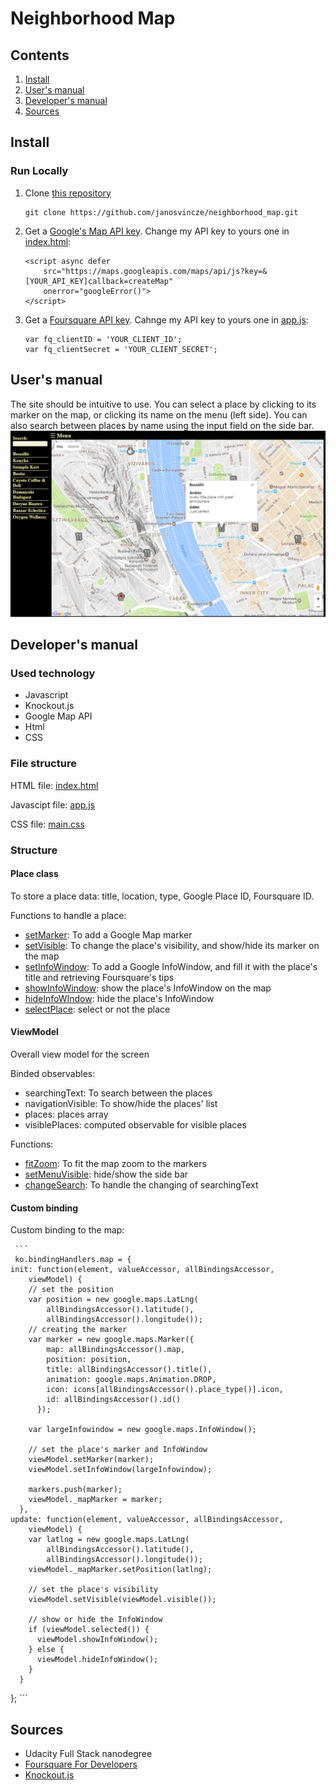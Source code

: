 # Neighborhood Map
## Contents
1. [Install](#install)
2. [User's manual](#users-manual)
3. [Developer's manual](#developers-manual)
4. [Sources](#sources)

## Install
### Run Locally
 1. Clone [this repository](https://github.com/janosvincze/neighborhood_map.git)

    ```
    git clone https://github.com/janosvincze/neighborhood_map.git
    ```

 2. Get a [Google's Map API key](https://developers.google.com/maps/documentation/javascript/get-api-key).
  Change my API key to yours one in [index.html](https://github.com/janosvincze/neighborhood_map/blob/master/index.html#L64):

    ```
    <script async defer
        src="https://maps.googleapis.com/maps/api/js?key=&[YOUR_API_KEY]callback=createMap"
        onerror="googleError()">
    </script>
    ```

 3. Get a [Foursquare API key](https://foursquare.com/developers/register).
  Cahnge my API key to yours one in [app.js](https://github.com/janosvincze/neighborhood_map/blob/master/js/app.js#L7):

    ```
    var fq_clientID = 'YOUR_CLIENT_ID';
    var fq_clientSecret = 'YOUR_CLIENT_SECRET';
    ```

## User's manual
The site should be intuitive to use. You can select a place by clicking to its marker on the map, or clicking its name on the menu (left side). You can also search between places by name using the input field on the side bar.
![alt text][home_page_picture]


## Developer's manual

### Used technology
  * Javascript
  * Knockout.js
  * Google Map API
  * Html
  * CSS

### File structure

HTML file: [index.html](https://github.com/janosvincze/neighborhood_map/blob/master/index.html)

Javascipt file: [app.js](https://github.com/janosvincze/neighborhood_map/blob/master/js/app.js)

CSS file: [main.css](https://github.com/janosvincze/neighborhood_map/blob/master/static/main.css)

### Structure

#### Place class
 To store a place data: title, location, type, Google Place ID, Foursquare ID.
 
 Functions to handle a place:
 * [setMarker](https://github.com/janosvincze/neighborhood_map/blob/master/js/app.js#L94): To add a Google Map marker
 * [setVisible](https://github.com/janosvincze/neighborhood_map/blob/master/js/app.js#L106): To change the place's visibility, and show/hide its marker on the map
 * [setInfoWindow](https://github.com/janosvincze/neighborhood_map/blob/master/js/app.js#L112): To add a Google InfoWindow, and fill it with the place's title and retrieving Foursquare's tips
 * [showInfoWindow](https://github.com/janosvincze/neighborhood_map/blob/master/js/app.js#L164): show the place's InfoWindow on the map
 * [hideInfoWIndow](https://github.com/janosvincze/neighborhood_map/blob/master/js/app.js#L172): hide the place's InfoWindow
 * [selectPlace](https://github.com/janosvincze/neighborhood_map/blob/master/js/app.js#L179): select or not the place
 
#### ViewModel
 Overall view model for the screen
 
 Binded observables:
 * searchingText: To search between the places
 * navigationVisible: To show/hide the places' list
 * places: places array
 * visiblePlaces: computed observable for visible places
 
 Functions:
 * [fitZoom](https://github.com/janosvincze/neighborhood_map/blob/master/js/app.js#L205): To fit the map zoom to the markers
 * [setMenuVisible](https://github.com/janosvincze/neighborhood_map/blob/master/js/app.js#L214): hide/show the side bar
 * [changeSearch](https://github.com/janosvincze/neighborhood_map/blob/master/js/app.js#L224): To handle the changing of searchingText
 
#### Custom binding
 Custom binding to the map:
 
     ```
     ko.bindingHandlers.map = {
    init: function(element, valueAccessor, allBindingsAccessor,
        viewModel) {
        // set the position
        var position = new google.maps.LatLng(
            allBindingsAccessor().latitude(),
            allBindingsAccessor().longitude());
        // creating the marker
        var marker = new google.maps.Marker({
            map: allBindingsAccessor().map,
            position: position,
            title: allBindingsAccessor().title(),
            animation: google.maps.Animation.DROP,
            icon: icons[allBindingsAccessor().place_type()].icon,
            id: allBindingsAccessor().id()
          });

        var largeInfowindow = new google.maps.InfoWindow();

        // set the place's marker and InfoWindow
        viewModel.setMarker(marker);
        viewModel.setInfoWindow(largeInfowindow);

        markers.push(marker);
        viewModel._mapMarker = marker;
      },
    update: function(element, valueAccessor, allBindingsAccessor,
        viewModel) {
        var latlng = new google.maps.LatLng(
            allBindingsAccessor().latitude(),
            allBindingsAccessor().longitude());
        viewModel._mapMarker.setPosition(latlng);

        // set the place's visibility
        viewModel.setVisible(viewModel.visible());

        // show or hide the InfoWindow
        if (viewModel.selected()) {
          viewModel.showInfoWindow();
        } else {
          viewModel.hideInfoWindow();
        }
      }
  };
     ```



## Sources
  * Udacity Full Stack nanodegree
  * [Foursquare For Developers](https://developer.foursquare.com/)
  * [Knockout.js](http://knockoutjs.com/)

[home_page_picture]: https://github.com/janosvincze/neighborhood_map/blob/master/screenshot/map.png "Home page"
